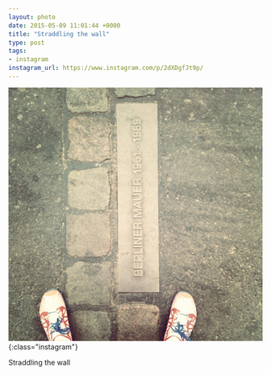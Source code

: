 ```yaml
---
layout: photo
date: 2015-05-09 11:01:44 +0000
title: "Straddling the wall"
type: post
tags:
- instagram
instagram_url: https://www.instagram.com/p/2dXDgfJt9p/
---
```


![Instagram - 2dXDgfJt9p](/img/2dXDgfJt9p.jpg){:class="instagram"}

Straddling the wall

